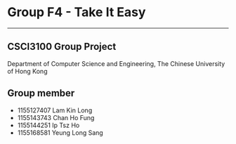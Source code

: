 # Group F4 - Take It Easy
---
## CSCI3100 Group Project
Department of Computer Science and Engineering, 
The Chinese University of Hong Kong

## Group member
- 1155127407 Lam Kin Long
- 1155143743 Chan Ho Fung
- 1155144251 Ip Tsz Ho
- 1155168581 Yeung Long Sang
